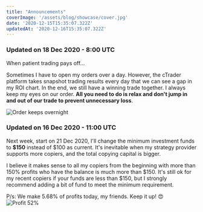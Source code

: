 ```yaml
---
title: "Announcements"
coverImage: '/assets/blog/showcase/cover.jpg'
date: '2020-12-15T15:35:07.322Z'
updatedAt: '2020-12-16T15:35:07.322Z'
---
```


### Updated on 18 Dec 2020 - 8:00 UTC

When patient trading pays off...

Sometimes I have to open my orders over a day. However, the cTrader platform takes snapshot trading results every day that we can see a gap in my ROI chart. In the end, we still have a winning trade together. I always keep my eyes on our order. **All you need to do is relax and don't jump in and out of our trade to prevent unnecessary loss**.

![Order keeps overnight](/assets/blog/announcement/r_17_12_2020.png)

### Updated on 16 Dec 2020 - 11:00 UTC

Next week, start on 21 Dec 2020, I'll change the minimum investment funds to **$150** instead of $100 as current. It's inevitable when my strategy provider supports more copiers, and the total copying capital is bigger.

I believe it makes sense to all my copiers from the beginning with more than 150% profits who have the balance is much more than $150. It's still ok for my recent copiers if your funds are less than $150, but I strongly recommend adding a bit of fund to meet the minimum requirement.

P/s: We make 5.68% of profits today, my friends. Keep it up! 😍
![Profit 52%](/assets/blog/announcement/r_16_12_2020.png)

